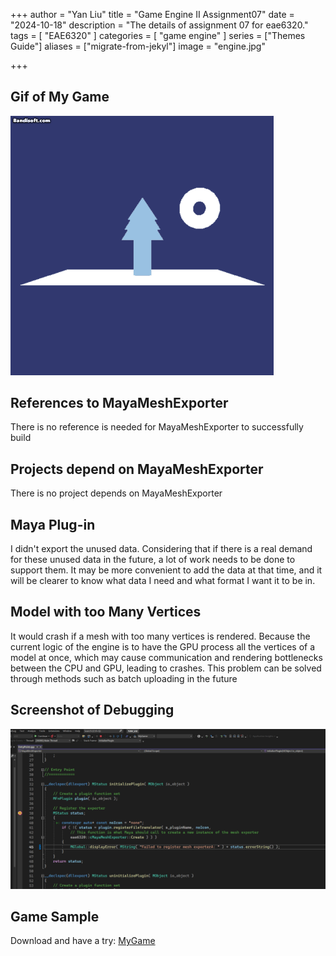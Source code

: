 +++
author = "Yan Liu"
title = "Game Engine II Assignment07"
date = "2024-10-18"
description = "The details of assignment 07 for eae6320."
tags = [
    "EAE6320"
]
categories = [
    "game engine"
]
series = ["Themes Guide"]
aliases = ["migrate-from-jekyl"]
image = "engine.jpg"

+++

## Gif of My Game

<img src="Honeycam 2024-10-18 16-32-41.gif" alt="Honeycam 2024-10-18 16-32-41" style="zoom:67%;" />



## References to MayaMeshExporter

There is no reference is needed for MayaMeshExporter to successfully build



## Projects depend on MayaMeshExporter

There is no project depends on MayaMeshExporter



## Maya Plug-in

I didn't export the unused data. Considering that if there is a real demand for these unused data in the future, a lot of work needs to be done to support them. It may be more convenient to add the data at that time, and it will be clearer to know what data I need and what format I want it to be in.



## Model with too Many Vertices

It would crash if a mesh with too many vertices is rendered. Because the current logic of the engine is to have the GPU process all the vertices of a model at once, which may cause communication and rendering bottlenecks between the CPU and GPU, leading to crashes. This problem can be solved through methods such as batch uploading in the future



## Screenshot of Debugging

<img src="image-20241018181816335.png" alt="image-20241018181816335" style="zoom:67%;" />



## Game Sample

Download and have a try: [MyGame](https://drive.google.com/uc?export=download&id=1evNVwc1mQD2fLJ_7TWS-XjNCb3HqDQeV)
